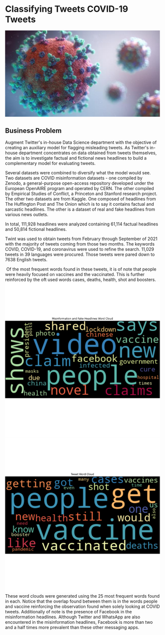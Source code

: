 # Classifying Tweets COVID-19 Tweets

![](coronavirus.jpg)

## Business Problem
Augment Twitter's in-house Data Science department with the objective of creating an auxiliary model for flagging misleading tweets.  As Twitter's in-house department concentrates on data obtained from tweets themselves, the aim is to investigate factual and fictional news headlines to build a complementary model for evaluating tweets.

Several datasets were combined to diversify what the model would see.  Two datasets are COVID misinformation datasets - one compiled by Zenodo, a general-purpose open-access repository developed under the European OpenAIRE program and operated by CERN. The other compiled by Empirical Studies of Conflict, a Princeton and Stanford research project. The other two datasets are from Kaggle. One composed of headlines from The Huffington Post and The Onion which is to say it contains factual and sarcastic headlines. The other is a dataset of real and fake headlines from various news outlets.  

In total, 111,928 headlines were analyzed containing 61,114 factual headlines and 50,814 fictional headlines.

Twint was used to obtain tweets from February through September of 2021 with the majority of tweets coming from those two months. The keywords COVID, COVID-19, and coronavirus were used to refine the search. 11,029 tweets in 39 languages were procured. Those tweets were pared down to 7638 English tweets.  

![]()
Of the most frequent words found in these tweets, it is of note that people were heavily focused on vaccines and the vaccinated. This is further reinforced by the oft used words cases, deaths, health, shot and boosters. 
![](Graphs_and_Visuals/fake_misinfo_wordcloud.png)![](Graphs_and_Visuals/tweet_wordcloud.png)
These word clouds were generated using the 25 most frequent words found in each. Notice that the overlap found between them is in the words people and vaccine reinforcing the observation found when solely looking at COVID tweets. Additionally of note is the presence of Facebook in the misinformation headlines. Although Twitter and WhatsApp are also encountered in the misinformation headlines, Facebook is more than two and a half times more prevalent than these other messaging apps.  






